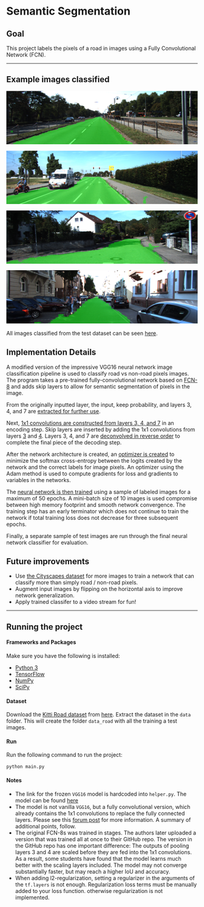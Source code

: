 # Semantic Segmentation

## Goal

This project labels the pixels of a road in images using a Fully Convolutional Network (FCN).

---

## Example images classified

[//]: # (Image References)
[image1]: ./examples/sample1.png
[image2]: ./examples/sample2.png
[image3]: ./examples/sample3.png
[image4]: ./examples/sample4.png

![alt text][image1]

![alt text][image2]

![alt text][image3]

![alt text][image4]

All images classified from the test dataset can be seen [here](runs/1518933171.754386).

## Implementation Details

A modified version of the impressive VGG16 neural network image classification pipeline is used to classify road vs non-road pixels images. The program takes a pre-trained fully-convolutional network based on [FCN-8](https://github.com/shelhamer/fcn.berkeleyvision.org) and adds skip layers to allow for semantic segmentation of pixels in the image.

From the originally inputted layer, the input, keep probability, and layers 3, 4, and 7 are [extracted for further use](https://github.com/dinoboy197/CarND-Semantic-Segmentation/blob/master/main.py#L21-L44).

Next, [1x1 convolutions are constructed from layers 3, 4, and 7](https://github.com/dinoboy197/CarND-Semantic-Segmentation/blob/master/main.py#L65-L77) in an encoding step. Skip layers are inserted by adding the 1x1 convolutions from layers [3](https://github.com/dinoboy197/CarND-Semantic-Segmentation/blob/master/main.py#L84-L85) and [4](https://github.com/dinoboy197/CarND-Semantic-Segmentation/blob/master/main.py#L91-L92). Layers 3, 4, and 7 are [deconvolved in reverse order](https://github.com/dinoboy197/CarND-Semantic-Segmentation/blob/master/main.py#L79-L102) to complete the final piece of the decoding step.

After the network architecture is created, an [optimizer is created](https://github.com/dinoboy197/CarND-Semantic-Segmentation/blob/master/main.py#L109-L131) to minimize the softmax cross-entropy between the logits created by the network and the correct labels for image pixels. An optimizer using the Adam method is used to compute gradients for loss and gradients to variables in the networks.

The [neural network is then trained](https://github.com/dinoboy197/CarND-Semantic-Segmentation/blob/master/main.py#L136-L172) using a sample of labeled images for a maximum of 50 epochs. A mini-batch size of 10 images is used compromise between high memory footprint and smooth network convergence. The training step has an early terminator which does not continue to train the network if total training loss does not decrease for three subsequent epochs.

Finally, a separate sample of test images are run through the final neural network classifier for evaluation.

## Future improvements

* Use [the Cityscapes dataset](https://www.cityscapes-dataset.com/) for more images to train a network that can classify more than simply road / non-road pixels.
* Augment input images by flipping on the horizontal axis to improve network generalization.
* Apply trained classifer to a video stream for fun!

---

## Running the project

#### Frameworks and Packages
Make sure you have the following is installed:
 - [Python 3](https://www.python.org/)
 - [TensorFlow](https://www.tensorflow.org/)
 - [NumPy](http://www.numpy.org/)
 - [SciPy](https://www.scipy.org/)

#### Dataset
Download the [Kitti Road dataset](http://www.cvlibs.net/datasets/kitti/eval_road.php) from [here](http://www.cvlibs.net/download.php?file=data_road.zip).  Extract the dataset in the `data` folder.  This will create the folder `data_road` with all the training a test images.

#### Run
Run the following command to run the project:
```
python main.py
```

#### Notes
- The link for the frozen `VGG16` model is hardcoded into `helper.py`.  The model can be found [here](https://s3-us-west-1.amazonaws.com/udacity-selfdrivingcar/vgg.zip)
- The model is not vanilla `VGG16`, but a fully convolutional version, which already contains the 1x1 convolutions to replace the fully connected layers. Please see this [forum post](https://discussions.udacity.com/t/here-is-some-advice-and-clarifications-about-the-semantic-segmentation-project/403100/8?u=subodh.malgonde) for more information.  A summary of additional points, follow. 
- The original FCN-8s was trained in stages. The authors later uploaded a version that was trained all at once to their GitHub repo.  The version in the GitHub repo has one important difference: The outputs of pooling layers 3 and 4 are scaled before they are fed into the 1x1 convolutions.  As a result, some students have found that the model learns much better with the scaling layers included. The model may not converge substantially faster, but may reach a higher IoU and accuracy. 
- When adding l2-regularization, setting a regularizer in the arguments of the `tf.layers` is not enough. Regularization loss terms must be manually added to your loss function. otherwise regularization is not implemented.
